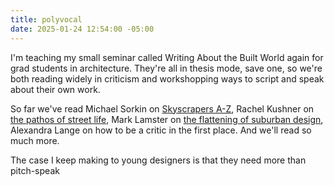 ```yaml
---
title: polyvocal
date: 2025-01-24 12:54:00 -05:00
---
```


I'm teaching my small seminar called Writing About the Built World again for grad students in architecture. They're all in thesis mode, save one, so we're both reading widely in criticism and workshopping ways to script and speak about their own work.

So far we've read Michael Sorkin on [Skyscrapers A-Z](https://www.readingdesign.org/skyscrapers), Rachel Kushner on [the pathos of street life](https://harpers.org/archive/2023/08/street-life/), Mark Lamster on [the flattening of suburban design](https://www.dallasnews.com/arts-entertainment/architecture/2022/09/28/the-flattening-why-everything-looks-like-everything-else/),  Alexandra Lange on how to be a critic in the first place. And we'll read so much more. 

The case I keep making to young designers is that they need more than pitch-speak 